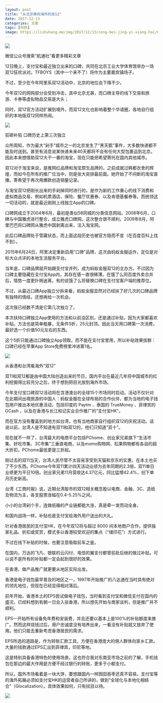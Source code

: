 ```yaml
---
layout: post
title: "从北京移向海外的双12"
date: 2017-12-13
categories: 文章
tags: [科技]
image: https://lishuhang.me/img/2017/12/13/cong-bei-jing-yi-xiang-hai/01.png
---
```


![](https://mmbiz.qpic.cn/mmbiz_png/AdRKyBVLoHKib067bIZs077zXXU2y6L7Me4jXXzXCAFVItYRVHZ52HNHiao66t3tic8k6LxJTia4Lf5NSHezZwcWHA/?wx_fmt=png)

微信公众号搜索“航通社”看更多精彩文章

12日晚上，支付宝和最近独立出来的口碑，共同在北京工业大学体育馆举办一场双12狂欢派对。TFBOYS（其中一个来不了）将作为主要嘉宾镇场子。

不过，至少在今年阿里系双12活动中，北京的地位会下降不少。

今年双12的网购部分会受到冲击，其中北京尤甚，而口碑主导的线下交易和旅游、卡券等虚拟物品交易是大头；

同时，双12官方活动扩展到境外，而双12文化也影响着整个华语圈，各地自行组织的本地版双12同样热闹。

![](https://lishuhang.me/img/2017/12/13/cong-bei-jing-yi-xiang-hai/01.png)

狂砸补贴 口碑历史上第三次独立

众所周知，作为最大“剁手”城市之一的北京发生了“黑天鹅”事件，大多数快递都不能及时送到。甚至有消息说某快递未来40天都将不会有任何大型包裹运到北京。因此本来想借助双12大干一番的淘宝，现在只能把希望寄托在国内其他城市。

双12对于淘宝来说，是推网红品牌和淘宝原生品牌的，之前成就过韩都衣舍的辉煌，而如今在所有的推广位当中，则是张大奕排最前面。她开始了不间断的淘宝直播，寄希望于再次用爆款创造销量记录。

与淘宝双12把刚长出来的手剁掉同时进行的，是作为新的工作重心的线下消费和虚拟商品交易，例如机票酒店、保险、餐厅优惠券、以及肯德基餐券等。而统领这一切活动的，就是最近刚刚上线独立App的口碑。

口碑网成立于2004年6月，最初是类似58同城的分类信息网站。2008年6月，口碑与中国雅虎进行整合，成立雅虎口碑网。这次整合很不顺利，2009年8月，阿里巴巴将口碑网从雅虎中国剥离出来，注入淘宝网。

此后口碑品牌处于雪藏状态，而上面这段历史也被官方隐而不宣（在百度百科上找不到）。

2015年6月24日，阿里决定重新启用“口碑”品牌，这次由蚂蚁金服运作，定位是对标大众点评的本地生活服务平台。

当年底，口碑品牌就开始跟支付宝并列，成为蚂蚁金服双12的主办方。不过因为口碑主要隐藏在支付宝App内，其存在感一直很稀薄。在饿了么同百度外卖合并后，情势一度更扑朔迷离，有的说饿了么将替换口碑在支付宝客户端的推荐位。

不过，从最近口碑App独立分拆来看，蚂蚁金服显然对已经扶了好几次的口碑品牌有独特的情结，还想再给一次机会。

这次我已经数不清是它第几次独立了。

本次扶持口碑独立App使用的方法和以前没区别，还是通过补贴，因为大家都喜欢补贴。方法也是简单粗暴，无条件5折，25元封顶。因此当天用口碑第一次消费，最好选一个价值50元左右的东西。

这个5折只能通过口碑独立App领取，而不能在支付宝里用，所以补贴效果拔群：口碑已经在苹果App Store免费榜里冲进第1名。

![](https://lishuhang.me/img/2017/12/13/cong-bei-jing-yi-xiang-hai/02.png)

从香港和台湾看海外“双12”

双11和双12都是由中国大陆创造出来的节日，国内平台在最近几年将中国城市的红利挖掘得比较充分之后，终于想到把目光放到海外市场。

今年支付宝口碑双12活动将在含港澳台的全球15个市场同时启动。活动不仅针对在此期间出境旅游的中国人：蚂蚁金服在全球布局的合作伙伴，都为当地的电子钱包用户推出本地优惠活动，包括印度的 Paytm 、泰国的 TrueMoney 、菲律宾的 GCash ，以及在香港与长江和记实业合作推广的“支付宝HK”。

而在官方没有覆盖到的地方如台湾，也有当地商家自行组织双12的庆祝活动。话说以前，台湾人是不知道有双11和双12的，他们只知道“双十”。

现在就不一样了，台湾最大的电商平台包括PChome、创业家兄弟旗下“生活市集、好吃市集、3C市集”三垂直电商，以及momo购物网、松果购物都有各自的超大折扣，PChome最低更是三折起。

刚过去的双11当天，台湾人民尽管不太容易享受到天猫和京东的实惠，在本土也买了不少东西。PChome今年双11累计四天活动业绩为去年同期的2.3倍，双11单日业绩更为平日10倍。创业家兄弟11月营收达4.37亿元，同比猛增42.4%，创下单月历史新高。

台湾《工商时报》说，近期台湾股市的双12相关概念股以电商、金融、3C、造纸及物流为主，各支股票涨幅在0.4-5.25%之间。

小小的台湾剁个手，连做纸箱的产业链都能大涨，真是牵一发而动全身。

和国内战场一样，补贴也是支付宝给海外用户送出的大礼。

针对香港居民的支付宝HK，在今年双12将与超过 8000 间本地商户合作，提供独家礼品、折扣或奖赏，模式多以香港较受欢迎的集点（“储印花”）方式进行。

不过在线下补贴的时候，也要注意吸取前车之鉴。

在国内，万达的飞凡、银联的云闪付、电信的翼支付都曾前赴后继的做过补贴，可以说不是所有的补贴都一定会起到很好的效果。

在香港，做产品推广就更要从地区实际出发。

香港是电子钱包最早普及的地区之一，1997年开始推广的八达通在当时具有绝对的领先地位，但现在已经显得相对落后。

前年开始，香港本土的EPS尝试做电子钱包，当时看到支付宝和微信支付在国内的盛况，已经料想到有朝一日会入驻香港，所以想先开始与商家谈判，但是推广并不顺利。

EPS一开始所有设备免年费和安装费，并且还要以基本上是100%的补贴额度来推广。然而这样烧钱过后，用户忠诚度没有培养出来，一看没有补贴就又放弃了使用。他们只能去重新考虑香港居民的需求。

EPS所选的道路是，作为转账汇款工具，方便在香港庞大的佣人群体向家乡汇款。大量的钱款通过EPS汇出到菲律宾，印尼等地。

这是特别具备香港特色的使用场景。这也符合我对东南亚市场之前的了解，手机钱包在那边的最大作用是方便不经过银行的转账，更多于小额支付。

所以，国外市场看着是一块大饼，要想跟国内一样囫囵吞枣还真不容易。支付宝等的海外拓展必须如支付宝HK的运营者自己所讲的，做到“全球化与本地化相结合”（Glocalization）。具体效果如何，只有拭目以待。

![](https://lishuhang.me/img/2017/12/13/cong-bei-jing-yi-xiang-hai/03.jpg)